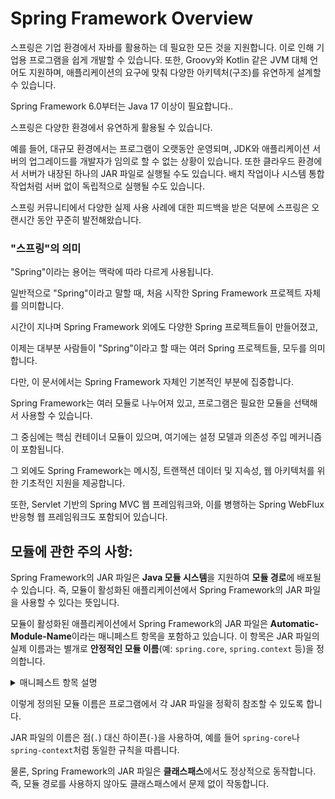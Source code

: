 # Spring Framework Overview

스프링은 기업 환경에서 자바를 활용하는 데 필요한 모든 것을 지원합니다.   이로 인해 기업용 프로그램을 쉽게 개발할 수 있습니다. 또한, Groovy와 Kotlin 같은 JVM 대체 언어도 지원하며, 애플리케이션의 요구에 맞춰 다양한 아키텍처(구조)를 유연하게 설계할 수 있습니다.&#x20;

Spring Framework 6.0부터는 Java 17 이상이 필요합니다..



스프링은 다양한 환경에서 유연하게 활용될 수 있습니다.&#x20;

예를 들어, 대규모 환경에서는 프로그램이 오랫동안 운영되며, JDK와 애플리케이션 서버의 업그레이드를 개발자가 임의로 할 수 없는 상황이 있습니다. 또한 클라우드 환경에서 서버가 내장된 하나의 JAR 파일로  실행될 수도 있습니다. 배치 작업이나 시스템 통합 작업처럼 서버 없이 독립적으로 실행될 수도 있습니다.&#x20;

스프링 커뮤니티에서 다양한 실제 사용 사례에 대한 피드백을 받은 덕분에 스프링은 오랜시간 동안 꾸준히 발전해왔습니다.

### "스프링"의 의미

"Spring"이라는 용어는 맥락에 따라 다르게 사용됩니다.

일반적으로 "Spring"이라고 말할 때, 처음 시작한 Spring Framework 프로젝트 자체를 의미합니다.

시간이 지나며 Spring Framework 외에도 다양한 Spring 프로젝트들이 만들어졌고,

이제는  대부분 사람들이 "Spring"이라고 할 때는 여러  Spring 프로젝트들, 모두를 의미합니다.&#x20;

다만, 이 문서에서는 Spring Framework 자체인 기본적인 부분에 집중합니다.



Spring Framework는 여러 모듈로 나누어져 있고,  프로그램은 필요한 모듈을 선택해서 사용할 수 있습니다.

그 중심에는 핵심 컨테이너 모듈이 있으며, 여기에는 설정 모델과 의존성 주입 메커니즘이 포함됩니다.&#x20;

그 외에도 Spring Framework는 메시징, 트랜잭션 데이터 및 지속성, 웹 아키텍처를 위한 기초적인 지원을 제공합니다.&#x20;

또한, Servlet 기반의 Spring MVC 웹 프레임워크와, 이를 병행하는 Spring WebFlux 반응형 웹 프레임워크도 포함되어 있습니다.



## 모듈에 관한 주의 사항:

Spring Framework의 JAR 파일은 **Java 모듈 시스템**을 지원하여 **모듈 경로**에 배포될 수 있습니다. 즉, 모듈이 활성화된 애플리케이션에서 Spring Framework의 JAR 파일을 사용할 수 있다는 뜻입니다.

모듈이 활성화된 애플리케이션에서 Spring Framework의 JAR 파일은 **Automatic-Module-Name**이라는 매니페스트 항목을 포함하고 있습니다. 이 항목은 JAR 파일의 실제 이름과는 별개로 **안정적인 모듈 이름**(예: `spring.core`, `spring.context` 등)을 정의합니다.  

<details>
  <summary>매니페스트 항목 설명</summary>
  JAR 파일에 포함된 메타데이터로, 해당 JAR의 속성이나 동작을 정의합니다. 
  `Automatic-Module-Name` 항목은 Java 9부터 도입된 모듈 시스템에서 모듈 이름을 자동으로 지정해주는 기능입니다. 
  이 항목이 있으면, JAR 파일을 모듈 시스템에 맞게 사용할 수 있게 됩니다.
</details>

이렇게 정의된 모듈 이름은 프로그램에서 각 JAR 파일을 정확히 참조할 수 있도록 합니다.

JAR 파일의 이름은 점(`.`) 대신 하이픈(`-`)을 사용하여, 예를 들어 `spring-core`나 `spring-context`처럼 동일한 규칙을 따릅니다.

물론, Spring Framework의 JAR 파일은 **클래스패스**에서도 정상적으로 동작합니다. 즉, 모듈 경로를 사용하지 않아도 클래스패스에서 문제 없이 작동합니다.